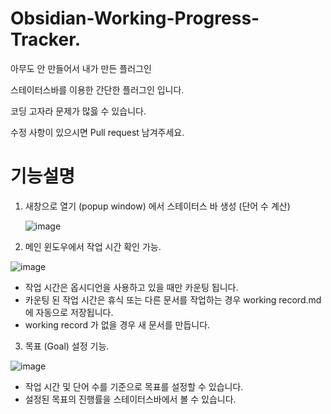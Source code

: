 # Obsidian-Working-Progress-Tracker.
아무도 안 만들어서 내가 만든 플러그인 

스테이터스바를 이용한 간단한 플러그인 입니다.

코딩 고자라 문제가 많읋 수 있습니다.

수정 사항이 있으시면 Pull request 남겨주세요.

# 기능설명 

1. 새창으로 열기 (popup window) 에서 스테이터스 바 생성 (단어 수 계산)

   ![image](https://github.com/user-attachments/assets/c69ea832-19fa-4918-80d7-051f8cdb1f9b)

   
2. 메인 윈도우에서 작업 시간 확인 가능.
   
![image](https://github.com/user-attachments/assets/8bbe360e-177b-49dc-8ccc-9214c3289aaa)


   
   * 작업 시간은 옵시디언을 사용하고 있을 때만 카운팅 됩니다.
   * 카운팅 된 작업 시간은 휴식 또는 다른 문서를 작업하는 경우 working record.md 에 자동으로 저장됩니다.
   * working record 가 없을 경우 새 문서를 만듭니다.
     
3. 목표 (Goal) 설정 기능.

![image](https://github.com/user-attachments/assets/9536a10f-1915-45b9-bf77-db09966287e5)


   * 작업 시간 및 단어 수를 기준으로 목표를 설정할 수 있습니다.
   * 설정된 목표의 진행률을 스테이터스바에서 볼 수 있습니다.
  
 

